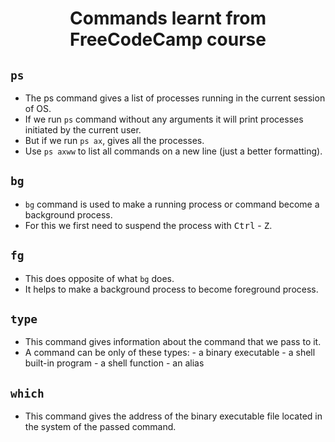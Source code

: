 <div align=center>
  <h1>Commands learnt from FreeCodeCamp course</h1>
</div>


## `ps`

- The ps command gives a list of processes running in the current session of OS.
- If we run `ps` command without any arguments it will print processes initiated by the current user.
- But if we run `ps ax`, gives all the processes.
- Use `ps axww` to list all commands on a new line (just a better formatting).


## `bg`

- `bg` command is used to make a running process or command become a background process.
- For this we first need to suspend the process with <kbd>Ctrl</kbd> - <kbd>Z</kbd>.


## `fg`

- This does opposite of what `bg` does.
- It helps to make a background process to become foreground process.


## `type`

- This command gives information about the command that we pass to it.
- A command can be only of these types:
                        - a binary executable
                        - a shell built-in program
                        - a shell function
                        - an alias


## `which`

- This command gives the address of the binary executable file located in the system of the passed command.
